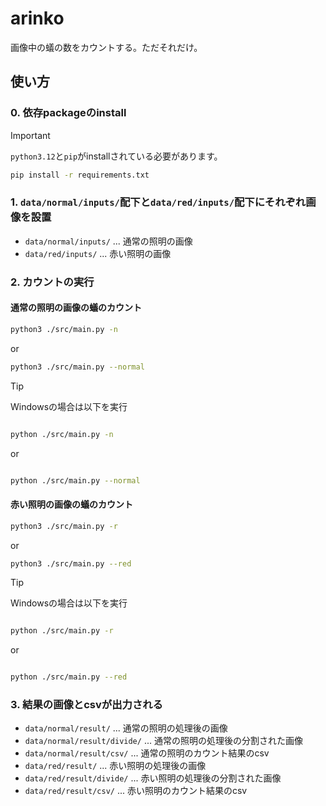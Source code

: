 # arinko

画像中の蟻の数をカウントする。ただそれだけ。

## 使い方

### 0. 依存packageのinstall

> [!IMPORTANT]
> `python3.12`と`pip`がinstallされている必要があります。

```sh
pip install -r requirements.txt
```

### 1. `data/normal/inputs/`配下と`data/red/inputs/`配下にそれぞれ画像を設置

- `data/normal/inputs/` ... 通常の照明の画像
- `data/red/inputs/` ... 赤い照明の画像

### 2. カウントの実行

#### 通常の照明の画像の蟻のカウント

```sh
python3 ./src/main.py -n
```

or

```sh
python3 ./src/main.py --normal
```

> [!TIP]
> Windowsの場合は以下を実行
>
> ```sh
>
> python ./src/main.py -n
>
> ```
>
> or
>
> ```sh
>
>python ./src/main.py --normal
>
> ```

#### 赤い照明の画像の蟻のカウント

```sh
python3 ./src/main.py -r
```

or

```sh
python3 ./src/main.py --red
```

> [!TIP]
> Windowsの場合は以下を実行
>
> ```sh
>
> python ./src/main.py -r
>
> ```
>
> or
>
> ```sh
>
>python ./src/main.py --red
>
> ```

### 3. 結果の画像とcsvが出力される

- `data/normal/result/` ... 通常の照明の処理後の画像
- `data/normal/result/divide/` ... 通常の照明の処理後の分割された画像
- `data/normal/result/csv/` ... 通常の照明のカウント結果のcsv
- `data/red/result/` ... 赤い照明の処理後の画像
- `data/red/result/divide/` ... 赤い照明の処理後の分割された画像
- `data/red/result/csv/` ... 赤い照明のカウント結果のcsv
